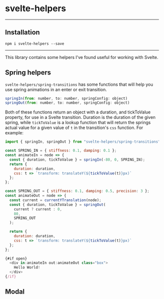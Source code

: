 # svelte-helpers

---

## Installation 

`npm i svelte-helpers --save`

---

This library contains some helpers I've found useful for working with Svelte. 

## Spring helpers

`svelte-helpers/spring-transitions` has some functions that will help you use spring animations in an enter or exit transition. 

```js
springIn(from: number, to: number, springConfig: object)
springOut(from: number, to: number, springConfig: object)
```

Both of these functions return an object with a duration, and tickToValue property, for use in a Svelte transition. Duration is the duration of the given spring, while `tickToValue` is a lookup function that will return the springs actual value for a given value of `t` in the transition's `css` function. For example:

```js
import { springIn, springOut } from "svelte-helpers/spring-transitions";

const SPRING_IN = { stiffness: 0.1, damping: 0.1 };
const animateIn = node => {
  const { duration, tickToValue } = springIn(-80, 0, SPRING_IN);
  return {
    duration: duration,
    css: t => `transform: translateY(${tickToValue(t)}px)`
  };
};

const SPRING_OUT = { stiffness: 0.1, damping: 0.5, precision: 3 };
const animateOut = node => {
  const current = currentYTranslation(node);
  const { duration, tickToValue } = springOut(
    current ? current : 0,
    80,
    SPRING_OUT
  );

  return {
    duration: duration,
    css: t => `transform: translateY(${tickToValue(t)}px)`
  };
};

{#if open}
  <div in:animateIn out:animateOut class="box">
    Hello World!
  </div>
{/if}
```

## Modal
